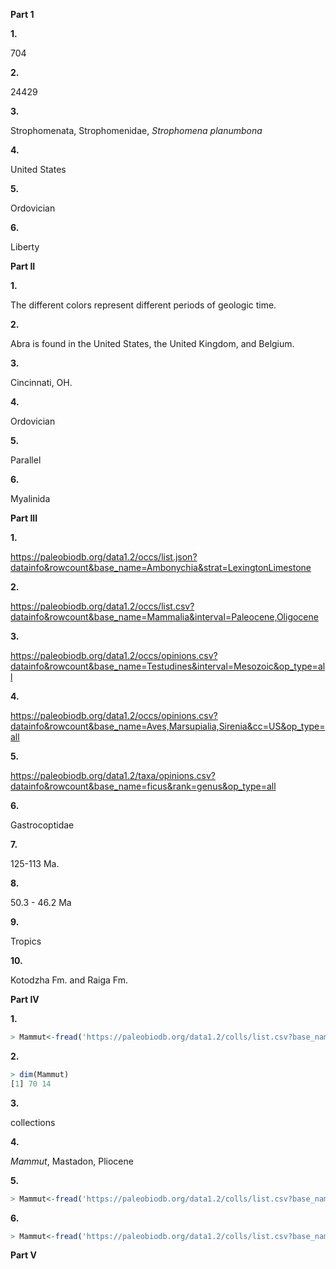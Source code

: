 **Part 1**

**1.**

704

**2.**

24429

**3.**

Strophomenata, Strophomenidae, *Strophomena planumbona*

**4.**

United States

**5.**

Ordovician

**6.**

Liberty

**Part II**

**1.**

The different colors represent different periods of geologic time.

**2.**

Abra is found in the United States, the United Kingdom, and Belgium.

**3.**

Cincinnati, OH.

**4.**

Ordovician

**5.**

Parallel

**6.**

Myalinida

**Part III**

**1.**

https://paleobiodb.org/data1.2/occs/list.json?datainfo&rowcount&base_name=Ambonychia&strat=LexingtonLimestone

**2.**

https://paleobiodb.org/data1.2/occs/list.csv?datainfo&rowcount&base_name=Mammalia&interval=Paleocene,Oligocene

**3.**

https://paleobiodb.org/data1.2/occs/opinions.csv?datainfo&rowcount&base_name=Testudines&interval=Mesozoic&op_type=all

**4.**

https://paleobiodb.org/data1.2/occs/opinions.csv?datainfo&rowcount&base_name=Aves,Marsupialia,Sirenia&cc=US&op_type=all

**5.**

https://paleobiodb.org/data1.2/taxa/opinions.csv?datainfo&rowcount&base_name=ficus&rank=genus&op_type=all

**6.**

Gastrocoptidae

**7.**

125-113 Ma.

**8.**

50.3 - 46.2 Ma

**9.**

Tropics

**10.**

Kotodzha Fm. and Raiga Fm.

**Part IV**

**1.**
````R
> Mammut<-fread('https://paleobiodb.org/data1.2/colls/list.csv?base_name=Mammut&interval=Pliocene')
````

**2.**
````R
> dim(Mammut)
[1] 70 14
````

**3.**

collections

**4.**

*Mammut*, Mastadon, Pliocene

**5.**
````R
> Mammut<-fread('https://paleobiodb.org/data1.2/colls/list.csv?base_name=Mammut&interval=Miocene,Pleistocene')
````

**6.**
````R
> Mammut<-fread('https://paleobiodb.org/data1.2/colls/list.csv?base_name=Mammut&interval=Miocene,Pleistocene&show=paleoloc')
````
**Part V**

